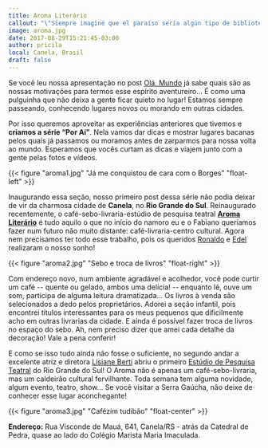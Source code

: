 ```yaml
---
title: Aroma Literário
callout: "\"Siempre imaginé que el paraíso sería algún tipo de biblioteca.\" Jorge Luís Borges"
image: aroma.jpg
date: 2017-08-29T15:21:45-03:00
author: pricila
local: Canela, Brasil
draft: false
---
```


Se você leu nossa apresentação no post [Olá, Mundo](../olar) já sabe quais são as nossas motivações para termos esse espírito aventureiro... É como uma pulguinha que não deixa a gente ficar quieto no lugar! Estamos sempre passeando, conhecendo lugares novos ou morando em outras cidades. 

Por isso queremos aproveitar as experiências anteriores que tivemos e **criamos a série “Por Aí”**. Nela vamos dar dicas e mostrar lugares bacanas pelos quais já passamos ou moramos antes de zarparmos para nossa volta ao mundo. Esperamos que vocês curtam as dicas e viajem junto com a gente pelas fotos e vídeos.

{{< figure "aroma1.jpg" "Já me conquistou de cara com o Borges" "float-left" >}}

Inaugurando essa seção, nosso primeiro post dessa série não podia deixar de vir da charmosa cidade de **Canela**, no **Rio Grande do Sul**. Reinaugurado recentemente, o café-sebo-livraria-estúdio de pesquisa teatral **[Aroma Literário](http://www.facebook.com/AromaLiterario/)** é tudo aquilo o que no início do namoro eu e o Fabiano queríamos fazer num futuro não muito distante: café-livraria-centro cultural. Agora nem precisamos ter todo esse trabalho, pois os queridos [Ronaldo](http://www.facebook.com/profile.php?id=100008310520840) e [Edel](http://www.facebook.com/edel.ramos.18) realizaram o nosso sonho! 

{{< figure "aroma2.jpg" "Sebo e troca de livros" "float-right" >}}

Com endereço novo, num ambiente agradável e acolhedor, você pode curtir um café -- quente ou gelado, ambos uma delícia! -- enquanto lê, ouve um som, participa de alguma leitura dramatizada… Os livros à venda são selecionados a dedo pelos proprietários. Adorei a seção infantil, pois encontrei títulos interessantes para os meus pequenos que dificilmente acho em outras livrarias da cidade. E ainda é possível fazer troca de livros no espaço do sebo. Ah, nem preciso dizer que amei cada detalhe da decoração! Vale a pena conferir! 

E como se isso tudo ainda não fosse o suficiente, no segundo andar a excelente atriz e diretora [Lisiane Berti](http://www.facebook.com/lisiane.berti) abriu o primeiro [Estúdio de Pesquisa Teatral](http://www.facebook.com/pg/estudiodepesquisateatral/) do Rio Grande do Sul! O Aroma não é apenas um café-sebo-livraria, mas um caldeirão cultural fervilhante. Toda semana tem alguma novidade, algum evento, teatro, show... Se você visitar a Serra Gaúcha, não deixe de conhecer esse lugar aconchegante!

{{< figure "aroma3.jpg" "Cafézim tudibão" "float-center" >}}

**Endereço:** 
Rua Visconde de Mauá, 641, Canela/RS - atrás da Catedral de Pedra, quase ao lado do Colégio Marista Maria Imaculada.



